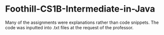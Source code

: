 # Foothill-CS1B-Intermediate-in-Java
Many of the assignments were explanations rather than code snippets. The code was inputted into .txt files at the request of the professor.
